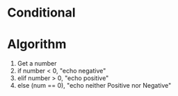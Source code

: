 # Conditional 

# Algorithm
1. Get a number
2. if number < 0, "echo negative"
3. elif number > 0, "echo positive"
4. else (num == 0), "echo neither Positive nor Negative"